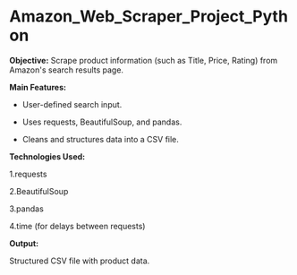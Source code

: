 # Amazon_Web_Scraper_Project_Python

**Objective:**
Scrape product information (such as Title, Price, Rating) from Amazon's search results page.

**Main Features:**

- User-defined search input.

- Uses requests, BeautifulSoup, and pandas.

- Cleans and structures data into a CSV file.

**Technologies Used:**

1.requests

2.BeautifulSoup

3.pandas

4.time (for delays between requests)

**Output:**

Structured CSV file with product data.
